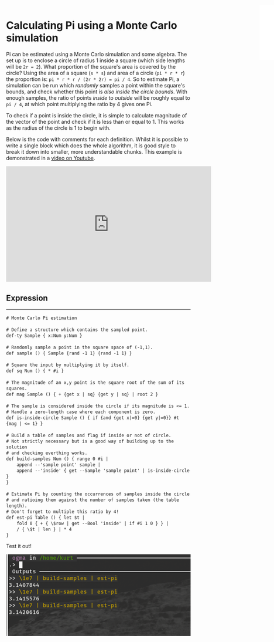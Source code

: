 <iframe src="../.ibox.html?raw=true" style="border:none; position:fixed; width:40px; right:0; z-index=999;"></iframe>

# Calculating Pi using a Monte Carlo simulation

Pi can be estimated using a Monte Carlo simulation and some algebra. The set up is to enclose a
circle of radius 1 inside a square (which side lengths will be `2r = 2`). What proportion of the
square's area is covered by the circle? Using the area of a square (`s * s`) and area of a circle
(`pi * r * r`) the proportion is: `pi * r * r / (2r * 2r) = pi / 4`. So to estimate Pi, a
simulation can be run which _randomly_ samples a point within the square's bounds, and check
whether this point is _also inside the circle bounds_. With enough samples, the ratio of points
_inside_ to _outside_ will be roughly equal to `pi / 4`, at which point multiplying the ratio by 4
gives one Pi.

To check if a point is inside the circle, it is simple to calculate magnitude of the vector of the
point and check if it is less than or equal to 1. This works as the radius of the circle is 1 to
begin with.

Below is the code with comments for each definition. Whilst it is possible to write a single block
which does the whole algorithm, it is good style to break it down into smaller, more understandable
chunks. This example is demonstrated in a [video on Youtube](https://youtu.be/sFun7N9OpiQ).

<iframe title="YouTube video player" src="https://www.youtube.com/embed/sFun7N9OpiQ"
width="560" height="315" frameborder="0" allowfullscreen
allow="accelerometer; autoplay; clipboard-write; encrypted-media; gyroscope; picture-in-picture"></iframe>

## Expression

---

```plaintext
# Monte Carlo Pi estimation

# Define a structure which contains the sampled point.
def-ty Sample { x:Num y:Num }

# Randomly sample a point in the square space of (-1,1).
def sample () { Sample {rand -1 1} {rand -1 1} }

# Square the input by multiplying it by itself.
def sq Num () { * #i }

# The magnitude of an x,y point is the square root of the sum of its squares.
def mag Sample () { + {get x | sq} {get y | sq} | root 2 }

# The sample is considered inside the circle if its magnitude is <= 1.
# Handle a zero-length case where each component is zero.
def is-inside-circle Sample () { if {and {get x|=0} {get y|=0}} #t {mag | <= 1} }

# Build a table of samples and flag if inside or not of circle.
# Not strictly necessary but is a good way of building up to the solution
# and checking everthing works.
def build-samples Num () { range 0 #i |
    append --'sample point' sample |
    append --'inside' { get --Sample 'sample point' | is-inside-circle }
}

# Estimate Pi by counting the occurrences of samples inside the circle
# and ratioing them against the number of samples taken (the table length).
# Don't forget to multiple this ratio by 4!
def est-pi Table () { let $t |
    fold 0 { + { \$row | get --Bool 'inside' | if #i 1 0 } } |
    / { \$t | len } | * 4
}
```

Test it out!

![](../assets/examples.pi.png?raw=true)
